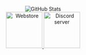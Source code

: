<p align="center">
  <img src="https://github-readme-stats.vercel.app/api?username=loaf-scripts&theme=github_dark" alt="GitHub Stats"/>
  <br>
  <a href="https://store.loaf-scripts.com/">
    <img src="https://i.ibb.co/zs3z2fr/logo-text-2.jpg" alt="Webstore" width="100"/>
  </a>
  <a href="https://discord.com/invite/4dUvf34">
    <img src="https://i.ibb.co/Rg03rFf/discord.png" alt="Discord server" width="100"/>
  </a>
</p>

<!--
**loaf-scripts/loaf-scripts** is a ✨ _special_ ✨ repository because its `README.md` (this file) appears on your GitHub profile.

Here are some ideas to get you started:

- 🔭 I’m currently working on ...
- 🌱 I’m currently learning ...
- 👯 I’m looking to collaborate on ...
- 🤔 I’m looking for help with ...
- 💬 Ask me about ...
- 📫 How to reach me: ...
- 😄 Pronouns: ...
- ⚡ Fun fact: ...
-->
